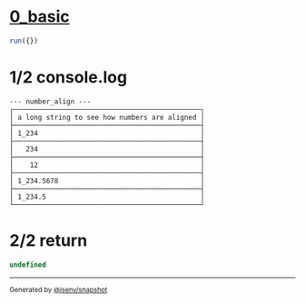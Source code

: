 # [0_basic](../../number_align.test.mjs#L32)

```js
run({})
```

# 1/2 console.log

```console
--- number_align ---
┌──────────────────────────────────────────────┐
│ a long string to see how numbers are aligned │
├──────────────────────────────────────────────┤
│ 1_234                                        │
├──────────────────────────────────────────────┤
│   234                                        │
├──────────────────────────────────────────────┤
│    12                                        │
├──────────────────────────────────────────────┤
│ 1_234.5678                                   │
├──────────────────────────────────────────────┤
│ 1_234.5                                      │
└──────────────────────────────────────────────┘
```

# 2/2 return

```js
undefined
```

---

<sub>
  Generated by <a href="https://github.com/jsenv/core/tree/main/packages/independent/snapshot">@jsenv/snapshot</a>
</sub>
